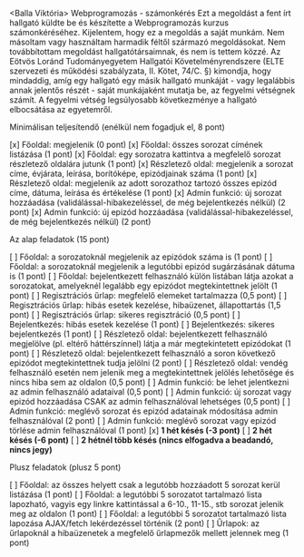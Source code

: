 <Balla Viktória> 
<L9Z49I> 
Webprogramozás - számonkérés
Ezt a megoldást a fent írt hallgató küldte be és készítette a Webprogramozás kurzus számonkéréséhez.
Kijelentem, hogy ez a megoldás a saját munkám. Nem másoltam vagy használtam harmadik féltől 
származó megoldásokat. Nem továbbítottam megoldást hallgatótársaimnak, és nem is tettem közzé. 
Az Eötvös Loránd Tudományegyetem Hallgatói Követelményrendszere 
(ELTE szervezeti és működési szabályzata, II. Kötet, 74/C. §) kimondja, hogy mindaddig, 
amíg egy hallgató egy másik hallgató munkáját - vagy legalábbis annak jelentős részét - 
saját munkájaként mutatja be, az fegyelmi vétségnek számít. 
A fegyelmi vétség legsúlyosabb következménye a hallgató elbocsátása az egyetemről.

Minimálisan teljesítendő (enélkül nem fogadjuk el, 8 pont)

[x] Főoldal: megjelenik (0 pont)
[x] Főoldal: összes sorozat címének listázása (1 pont)
[x] Főoldal: egy sorozatra kattintva a megfelelő sorozat részletező oldalára jutunk (1 pont)
[x] Részletező oldal: megjelenik a sorozat címe, évjárata, leírása, borítóképe, epizódjainak száma (1 pont)
[x] Részletező oldal: megjelenik az adott sorozathoz tartozó összes epizód címe, dátuma, leírása és értékelése (1 pont)
[x] Admin funkció: új sorozat hozzáadása (validálással-hibakezeléssel, de még bejelentkezés nélkül) (2 pont)
[x] Admin funkció: új epizód hozzáadása (validálással-hibakezeléssel, de még bejelentkezés nélkül) (2 pont)

Az alap feladatok (15 pont)

[ ] Főoldal: a sorozatoknál megjelenik az epizódok száma is (1 pont)
[ ] Főoldal: a sorozatoknál megjelenik a legutóbbi epizód sugárzásának dátuma is (1 pont)
[ ] Főoldal: bejelentkezett felhasználó külön listában látja azokat a sorozatokat, amelyeknél legalább egy epizódot megtekintettnek jelölt (1 pont)
[ ] Regisztrációs űrlap: megfelelő elemeket tartalmazza (0,5 pont)
[ ] Regisztrációs űrlap: hibás esetek kezelése, hibaüzenet, állapottartás (1,5 pont)
[ ] Regisztrációs űrlap: sikeres regisztráció (0,5 pont)
[ ] Bejelentkezés: hibás esetek kezelése (1 pont)
[ ] Bejelentkezés: sikeres bejelentkezés (1 pont)
[ ] Részletező oldal: bejelentkezett felhasználó megjelölve (pl. eltérő háttérszínnel) látja a már megtekintetett epizódokat (1 pont)
[ ] Részletező oldal: bejelentkezett felhasználó a soron következő epizódot megtekintettnek tudja jelölni (2 pont)
[ ] Részletező oldal: vendég felhasználó esetén nem jelenik meg a megtekintettnek jelölés lehetősége és nincs hiba sem az oldalon (0,5 pont)
[ ] Admin funkció: be lehet jelentkezni az admin felhasználó adataival (0,5 pont)
[ ] Admin funkció: új sorozat vagy epizód hozzáadása CSAK az admin felhasználóval lehetséges (0,5 pont)
[ ] Admin funkció: meglévő sorozat és epizód adatainak módosítása admin felhasználóval (2 pont)
[ ] Admin funkció: meglévő sorozat vagy epizód törlése admin felhasználóval (1 pont)
[x] **1 hét késés (-3 pont)**
[ ] **2 hét késés (-6 pont)**
[ ] **2 hétnél több késés (nincs elfogadva a beadandó, nincs jegy)**

Plusz feladatok (plusz 5 pont)

[ ] Főoldal: az összes helyett csak a legutóbb hozzáadott 5 sorozat kerül listázása (1 pont)
[ ] Főoldal: a legutóbbi 5 sorozatot tartalmazó lista lapozható, vagyis egy linkre kattintással a 6-10., 11-15., stb sorozat jelenik meg az oldalon (1 pont)
[ ] Főoldal: a legutóbbi 5 sorozatot tartalmazó lista lapozása AJAX/fetch lekérdezéssel történik (2 pont)
[ ] Űrlapok: az űrlapoknál a hibaüzenetek a megfelelő űrlapmezők mellett jelennek meg (1 pont)